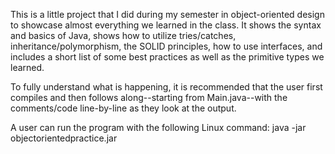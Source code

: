 This is a little project that I did during my semester in object-oriented design 
to showcase almost everything we learned in the class. It shows the syntax and 
basics of Java, shows how to utilize tries/catches, inheritance/polymorphism, 
the SOLID principles, how to use interfaces, and includes a short list of some 
best practices as well as the primitive types we learned.   

To fully understand what is happening, it is recommended that the user 
first compiles and then follows along--starting from Main.java--with the 
comments/code line-by-line as they look at the output. 

A user can run the program with the following Linux command:
java -jar objectorientedpractice.jar

